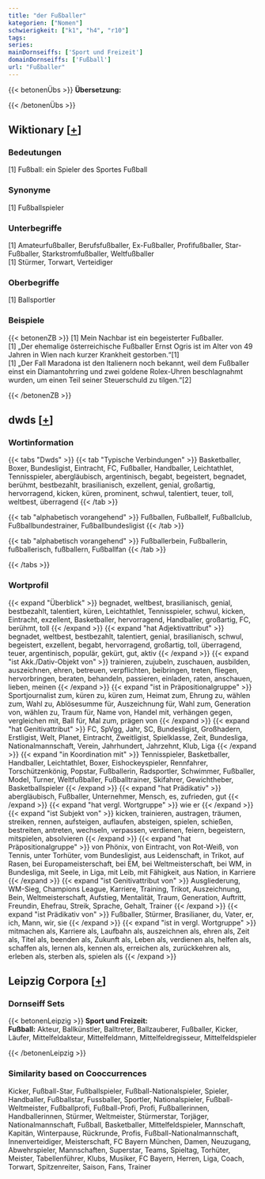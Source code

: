 ```yaml
---
title: "der Fußballer"
kategorien: ["Nomen"]
schwierigkeit: ["k1", "h4", "r10"]
tags:
series:
mainDornseiffs: ['Sport und Freizeit']
domainDornseiffs: ['Fußball']
url: "Fußballer"
---
```


{{< betonenÜbs >}}
**Übersetzung:**  
  
{{< /betonenÜbs >}}

## Wiktionary [[+](https://de.wiktionary.org/wiki/Fußballer)]

### Bedeutungen
[1] Fußball: ein Spieler des Sportes Fußball  

### Synonyme
[1] Fußballspieler  

### Unterbegriffe
[1] Amateurfußballer, Berufsfußballer, Ex-Fußballer, Profifußballer, Star-Fußballer, Starkstromfußballer, Weltfußballer  
[1] Stürmer, Torwart, Verteidiger  

### Oberbegriffe
[1] Ballsportler  

### Beispiele
{{< betonenZB >}}
[1] Mein Nachbar ist ein begeisterter Fußballer.  
[1] „Der ehemalige österreichische Fußballer Ernst Ogris ist im Alter von 49 Jahren in Wien nach kurzer Krankheit gestorben.“[1]  
[1] „Der Fall Maradona ist den Italienern noch bekannt, weil dem Fußballer einst ein Diamantohrring und zwei goldene Rolex-Uhren beschlagnahmt wurden, um einen Teil seiner Steuerschuld zu tilgen.“[2]  

{{< /betonenZB >}}


## dwds [[+](https://www.dwds.de/wb/Fußballer)]

### Wortinformation
{{< tabs "Dwds" >}}
{{< tab "Typische Verbindungen" >}}
Basketballer, Boxer, Bundesligist, Eintracht, FC, Fußballer, Handballer, Leichtathlet, Tennisspieler, abergläubisch, argentinisch, begabt, begeistert, begnadet, berühmt, bestbezahlt, brasilianisch, exzellent, genial, großartig, hervorragend, kicken, küren, prominent, schwul, talentiert, teuer, toll, weltbest, überragend
{{< /tab >}}

{{< tab "alphabetisch vorangehend" >}}
Fußballen, Fußballelf, Fußballclub, Fußballbundestrainer, Fußballbundesligist
{{< /tab >}}

{{< tab "alphabetisch vorangehend" >}}
Fußballerbein, Fußballerin, fußballerisch, fußballern, Fußballfan
{{< /tab >}}

{{< /tabs >}}

### Wortprofil
{{< expand "Überblick" >}} begnadet, weltbest, brasilianisch, genial, bestbezahlt, talentiert, küren, Leichtathlet, Tennisspieler, schwul, kicken, Eintracht, exzellent, Basketballer, hervorragend, Handballer, großartig, FC, berühmt, toll {{< /expand >}}
{{< expand "hat Adjektivattribut" >}} begnadet, weltbest, bestbezahlt, talentiert, genial, brasilianisch, schwul, begeistert, exzellent, begabt, hervorragend, großartig, toll, überragend, teuer, argentinisch, populär, gekürt, gut, aktiv {{< /expand >}}
{{< expand "ist Akk./Dativ-Objekt von" >}} trainieren, zujubeln, zuschauen, ausbilden, auszeichnen, ehren, betreuen, verpflichten, beibringen, treten, fliegen, hervorbringen, beraten, behandeln, passieren, einladen, raten, anschauen, lieben, meinen {{< /expand >}}
{{< expand "ist in Präpositionalgruppe" >}} Sportjournalist zum, küren zu, küren zum, Heimat zum, Ehrung zu, wählen zum, Wahl zu, Ablösesumme für, Auszeichnung für, Wahl zum, Generation von, wählen zu, Traum für, Name von, Handel mit, verhängen gegen, vergleichen mit, Ball für, Mal zum, prägen von {{< /expand >}}
{{< expand "hat Genitivattribut" >}} FC, SpVgg, Jahr, SC, Bundesligist, Großhadern, Erstligist, Welt, Planet, Eintracht, Zweitligist, Spielklasse, Zeit, Bundesliga, Nationalmannschaft, Verein, Jahrhundert, Jahrzehnt, Klub, Liga {{< /expand >}}
{{< expand "in Koordination mit" >}} Tennisspieler, Basketballer, Handballer, Leichtathlet, Boxer, Eishockeyspieler, Rennfahrer, Torschützenkönig, Popstar, Fußballerin, Radsportler, Schwimmer, Fußballer, Model, Turner, Weltfußballer, Fußballtrainer, Skifahrer, Gewichtheber, Basketballspieler {{< /expand >}}
{{< expand "hat Prädikativ" >}} abergläubisch, Fußballer, Unternehmer, Mensch, es, zufrieden, gut {{< /expand >}}
{{< expand "hat vergl. Wortgruppe" >}} wie er {{< /expand >}}
{{< expand "ist Subjekt von" >}} kicken, trainieren, austragen, träumen, streiken, rennen, aufsteigen, auflaufen, absteigen, spielen, schießen, bestreiten, antreten, wechseln, verpassen, verdienen, feiern, begeistern, mitspielen, absolvieren {{< /expand >}}
{{< expand "hat Präpositionalgruppe" >}} von Phönix, von Eintracht, von Rot-Weiß, von Tennis, unter Torhüter, vom Bundesligist, aus Leidenschaft, in Trikot, auf Rasen, bei Europameisterschaft, bei EM, bei Weltmeisterschaft, bei WM, in Bundesliga, mit Seele, in Liga, mit Leib, mit Fähigkeit, aus Nation, in Karriere {{< /expand >}}
{{< expand "ist Genitivattribut von" >}} Ausgliederung, WM-Sieg, Champions League, Karriere, Training, Trikot, Auszeichnung, Bein, Weltmeisterschaft, Aufstieg, Mentalität, Traum, Generation, Auftritt, Freundin, Ehefrau, Streik, Sprache, Gehalt, Trainer {{< /expand >}}
{{< expand "ist Prädikativ von" >}} Fußballer, Stürmer, Brasilianer, du, Vater, er, ich, Mann, wir, sie {{< /expand >}}
{{< expand "ist in vergl. Wortgruppe" >}} mitmachen als, Karriere als, Laufbahn als, auszeichnen als, ehren als, Zeit als, Titel als, beenden als, Zukunft als, Leben als, verdienen als, helfen als, schaffen als, lernen als, kennen als, erreichen als, zurückkehren als, erleben als, sterben als, spielen als {{< /expand >}}

## Leipzig Corpora [[+](https://corpora.uni-leipzig.de/en/res?word=Fußballer&corpusId=deu_newscrawl-public_2018)]

### Dornseiff Sets
{{< betonenLeipzig >}}
**Sport und Freizeit:**  
**Fußball:** Akteur, Ballkünstler, Balltreter, Ballzauberer, Fußballer, Kicker, Läufer, Mittelfeldakteur, Mittelfeldmann, Mittelfeldregisseur, Mittelfeldspieler  

{{< /betonenLeipzig >}}

### Similarity based on Cooccurrences
Kicker, Fußball-Star, Fußballspieler, Fußball-Nationalspieler, Spieler, Handballer, Fußballstar, Fussballer, Sportler, Nationalspieler, Fußball-Weltmeister, Fußballprofi, Fußball-Profi, Profi, Fußballerinnen, Handballerinnen, Stürmer, Weltmeister, Stürmerstar, Torjäger, Nationalmannschaft, Fußball, Basketballer, Mittelfeldspieler, Mannschaft, Kapitän, Winterpause, Rückrunde, Profis, Fußball-Nationalmannschaft, Innenverteidiger, Meisterschaft, FC Bayern München, Damen, Neuzugang, Abwehrspieler, Mannschaften, Superstar, Teams, Spieltag, Torhüter, Meister, Tabellenführer, Klubs, Musiker, FC Bayern, Herren, Liga, Coach, Torwart, Spitzenreiter, Saison, Fans, Trainer

